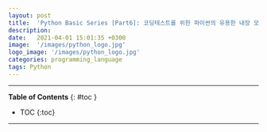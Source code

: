 ```yaml
---
layout: post
title:  'Python Basic Series [Part6]: 코딩테스트를 위한 파이썬의 유용한 내장 모듈 collections'
description: 
date:   2021-04-01 15:01:35 +0300
image:  '/images/python_logo.jpg'
logo_image: '/images/python_logo.jpg'
categories: programming_language
tags: Python
---
```

---
**Table of Contents**
{: #toc }
*  TOC
{:toc}

---
